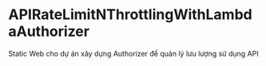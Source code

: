 # APIRateLimitNThrottlingWithLambdaAuthorizer
Static Web cho dự án xây dựng Authorizer để quản lý lưu lượng sử dụng API
